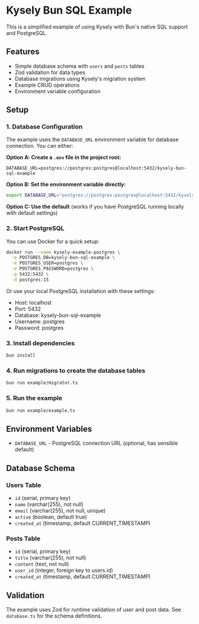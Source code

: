 # Kysely Bun SQL Example

This is a simplified example of using Kysely with Bun's native SQL support and PostgreSQL.

## Features

- Simple database schema with `users` and `posts` tables
- Zod validation for data types
- Database migrations using Kysely's migration system
- Example CRUD operations
- Environment variable configuration

## Setup

### 1. Database Configuration

The example uses the `DATABASE_URL` environment variable for database connection. You can either:

**Option A: Create a `.env` file in the project root:**

```env
DATABASE_URL=postgres://postgres:postgres@localhost:5432/kysely-bun-sql-example
```

**Option B: Set the environment variable directly:**

```bash
export DATABASE_URL="postgres://postgres:postgres@localhost:5432/kysely-bun-sql-example"
```

**Option C: Use the default** (works if you have PostgreSQL running locally with default settings)

### 2. Start PostgreSQL

You can use Docker for a quick setup:

```bash
docker run --name kysely-example-postgres \
  -e POSTGRES_DB=kysely-bun-sql-example \
  -e POSTGRES_USER=postgres \
  -e POSTGRES_PASSWORD=postgres \
  -p 5432:5432 \
  -d postgres:15
```

Or use your local PostgreSQL installation with these settings:

- Host: localhost
- Port: 5432
- Database: kysely-bun-sql-example
- Username: postgres
- Password: postgres

### 3. Install dependencies

```bash
bun install
```

### 4. Run migrations to create the database tables

```bash
bun run example/migrator.ts
```

### 5. Run the example

```bash
bun run example/example.ts
```

## Environment Variables

- `DATABASE_URL` - PostgreSQL connection URL (optional, has sensible default)

## Database Schema

### Users Table

- `id` (serial, primary key)
- `name` (varchar(255), not null)
- `email` (varchar(255), not null, unique)
- `active` (boolean, default true)
- `created_at` (timestamp, default CURRENT_TIMESTAMP)

### Posts Table

- `id` (serial, primary key)
- `title` (varchar(255), not null)
- `content` (text, not null)
- `user_id` (integer, foreign key to users.id)
- `created_at` (timestamp, default CURRENT_TIMESTAMP)

## Validation

The example uses Zod for runtime validation of user and post data. See `database.ts` for the schema definitions.
